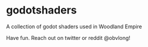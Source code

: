 # godotshaders
A collection of godot shaders used in Woodland Empire

Have fun. Reach out on twitter or reddit @obvlong!
